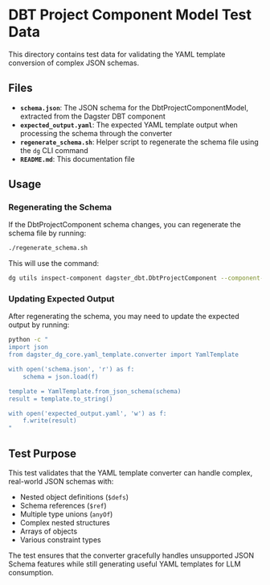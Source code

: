 # DBT Project Component Model Test Data

This directory contains test data for validating the YAML template conversion of complex JSON schemas.

## Files

- **`schema.json`**: The JSON schema for the DbtProjectComponentModel, extracted from the Dagster DBT component
- **`expected_output.yaml`**: The expected YAML template output when processing the schema through the converter
- **`regenerate_schema.sh`**: Helper script to regenerate the schema file using the `dg` CLI command
- **`README.md`**: This documentation file

## Usage

### Regenerating the Schema

If the DbtProjectComponent schema changes, you can regenerate the schema file by running:

```bash
./regenerate_schema.sh
```

This will use the command:

```bash
dg utils inspect-component dagster_dbt.DbtProjectComponent --component-schema
```

### Updating Expected Output

After regenerating the schema, you may need to update the expected output by running:

```bash
python -c "
import json
from dagster_dg_core.yaml_template.converter import YamlTemplate

with open('schema.json', 'r') as f:
    schema = json.load(f)

template = YamlTemplate.from_json_schema(schema)
result = template.to_string()

with open('expected_output.yaml', 'w') as f:
    f.write(result)
"
```

## Test Purpose

This test validates that the YAML template converter can handle complex, real-world JSON schemas with:

- Nested object definitions (`$defs`)
- Schema references (`$ref`)
- Multiple type unions (`anyOf`)
- Complex nested structures
- Arrays of objects
- Various constraint types

The test ensures that the converter gracefully handles unsupported JSON Schema features while still generating useful YAML templates for LLM consumption.

